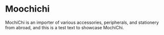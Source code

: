 # Moochichi
MochiChi is an importer of various accessories, peripherals, and stationery from abroad, and this is a test text to showcase MochiChi.
